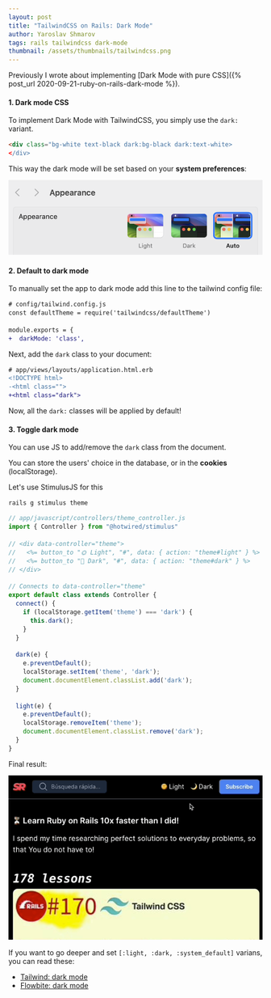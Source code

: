 ```yaml
---
layout: post
title: "TailwindCSS on Rails: Dark Mode"
author: Yaroslav Shmarov
tags: rails tailwindcss dark-mode
thumbnail: /assets/thumbnails/tailwindcss.png
---
```


Previously I wrote about implementing [Dark Mode with pure CSS]({% post_url 2020-09-21-ruby-on-rails-dark-mode %}).

#### 1. Dark mode CSS

To implement Dark Mode with TailwindCSS, you simply use the `dark:` variant.

```html
<div class="bg-white text-black dark:bg-black dark:text-white>
</div>
```

This way the dark mode will be set based on your **system preferences**:

![dark-mode-system-preferences](/assets/images/dark-mode-system-preferences.png)

#### 2. Default to dark mode

To manually set the app to dark mode add this line to the tailwind config file:

```diff
# config/tailwind.config.js
const defaultTheme = require('tailwindcss/defaultTheme')

module.exports = {
+  darkMode: 'class',
```

Next, add the `dark` class to your document:

```diff
# app/views/layouts/application.html.erb
<!DOCTYPE html>
-<html class="">
+<html class="dark">
```

Now, all the `dark:` classes will be applied by default!

#### 3. Toggle dark mode

You can use JS to add/remove the `dark` class from the document.

You can store the users' choice in the database, or in the **cookies** (localStorage).

Let's use StimulusJS for this

```shell
rails g stimulus theme
```

```js
// app/javascript/controllers/theme_controller.js
import { Controller } from "@hotwired/stimulus"

// <div data-controller="theme">
//   <%= button_to "🌞 Light", "#", data: { action: "theme#light" } %>
//   <%= button_to "🌙 Dark", "#", data: { action: "theme#dark" } %>
// </div>

// Connects to data-controller="theme"
export default class extends Controller {
  connect() {
    if (localStorage.getItem('theme') === 'dark') {
      this.dark();
    }
  }

  dark(e) {
    e.preventDefault();
    localStorage.setItem('theme', 'dark');
    document.documentElement.classList.add('dark');
  }

  light(e) {
    e.preventDefault();
    localStorage.removeItem('theme');
    document.documentElement.classList.remove('dark');
  }
}
```

Final result:

![toggle dark mode](/assets/images/toggle-dark-mode.gif)

If you want to go deeper and set `[:light, :dark, :system_default]` varians, you can read these:
- [Tailwind: dark mode](https://tailwindcss.com/docs/dark-mode)
- [Flowbite: dark mode](https://flowbite.com/docs/customize/dark-mode/)
